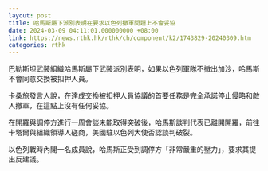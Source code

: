 ```yaml
---
layout: post
title: 哈馬斯屬下派別表明在要求以色列撤軍問題上不會妥協
date: 2024-03-09 04:11:01.000000000 +08:00
link: https://news.rthk.hk/rthk/ch/component/k2/1743829-20240309.htm
categories: rthk
---
```


巴勒斯坦武裝組織哈馬斯屬下武裝派別表明，如果以色列軍隊不撤出加沙，哈馬斯不會同意交換被扣押人員。

卡桑旅發言人說，在達成交換被扣押人員協議的首要任務是完全承諾停止侵略和敵人撤軍，在這點上沒有任何妥協。

在開羅與調停方進行一周會談未能取得突破後，哈馬斯談判代表已離開開羅，前往卡塔爾與組織領導人磋商，美國駐以色列大使否認談判破裂。

以色列戰時內閣一名成員說，哈馬斯正受到調停方「非常嚴重的壓力」，要求其提出反建議。
